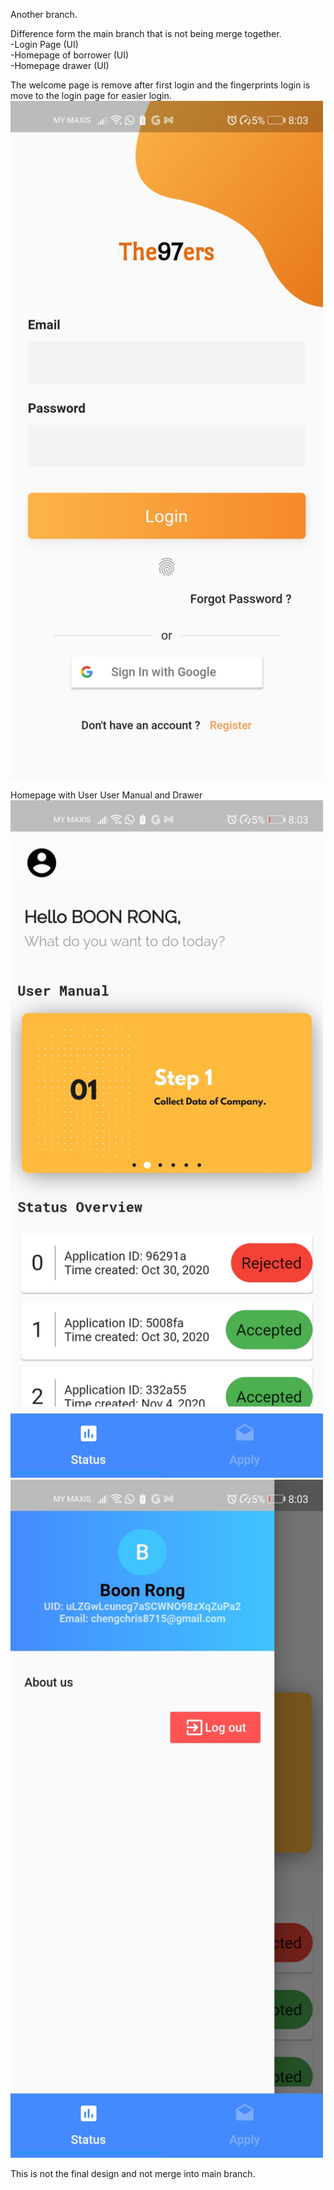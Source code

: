 Another branch.

Difference form the main branch that is not being merge together. <br>
-Login Page (UI)<br>
-Homepage of borrower (UI)<br>
-Homepage drawer (UI)<br>

The welcome page is remove after first login and the fingerprints login is move to the login page for easier login.<br>
<img src="https://github.com/chengboonrong/orix_challenge/blob/Zach/Screenshots/Login_page.jpg" width="500px"><br>

Homepage with User User Manual and Drawer<br>
<img src="https://github.com/chengboonrong/orix_challenge/blob/Zach/Screenshots/Homepage.jpg" width="500px"><br>
<img src="https://github.com/chengboonrong/orix_challenge/blob/Zach/Screenshots/Borrower_drawer.jpg" width="500px"><br>

This is not the final design and not merge into main branch.